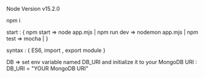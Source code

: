 Node Version v15.2.0










npm i









start : {
    npm start => node app.mjs |
    npm run dev => nodemon app.mjs |
    npm test => mocha | 
}





syntax : {
    ES6,
    import , export module
}




DB => set env variable named DB_URI  and initialize it to your MongoDB URI :  DB_URI = "YOUR MongoDB URI"
